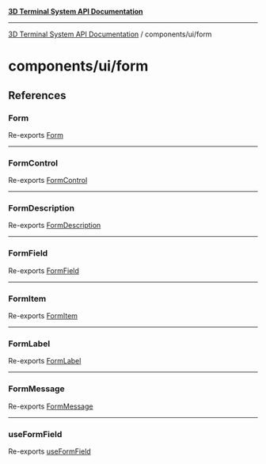 [**3D Terminal System API Documentation**](../../../README.md)

***

[3D Terminal System API Documentation](../../../README.md) / components/ui/form

# components/ui/form

## References

### Form

Re-exports [Form](variables/Form.md)

***

### FormControl

Re-exports [FormControl](variables/FormControl.md)

***

### FormDescription

Re-exports [FormDescription](variables/FormDescription.md)

***

### FormField

Re-exports [FormField](functions/FormField.md)

***

### FormItem

Re-exports [FormItem](variables/FormItem.md)

***

### FormLabel

Re-exports [FormLabel](variables/FormLabel.md)

***

### FormMessage

Re-exports [FormMessage](variables/FormMessage.md)

***

### useFormField

Re-exports [useFormField](functions/useFormField.md)
